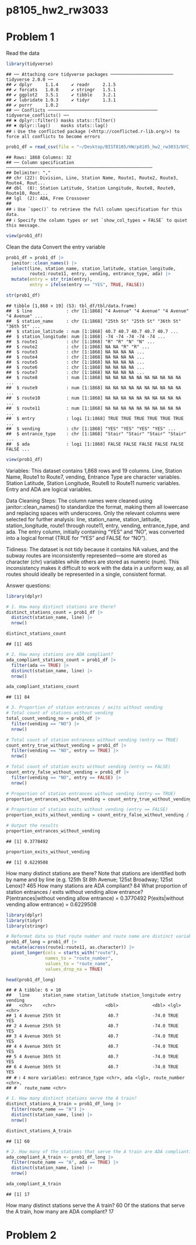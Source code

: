 p8105_hw2_rw3033
================

# Problem 1

Read the data

``` r
library(tidyverse)
```

    ## ── Attaching core tidyverse packages ──────────────────────── tidyverse 2.0.0 ──
    ## ✔ dplyr     1.1.4     ✔ readr     2.1.5
    ## ✔ forcats   1.0.0     ✔ stringr   1.5.1
    ## ✔ ggplot2   3.5.1     ✔ tibble    3.2.1
    ## ✔ lubridate 1.9.3     ✔ tidyr     1.3.1
    ## ✔ purrr     1.0.2     
    ## ── Conflicts ────────────────────────────────────────── tidyverse_conflicts() ──
    ## ✖ dplyr::filter() masks stats::filter()
    ## ✖ dplyr::lag()    masks stats::lag()
    ## ℹ Use the conflicted package (<http://conflicted.r-lib.org/>) to force all conflicts to become errors

``` r
prob1_df = read_csv(file = "~/Desktop/BIST8105/HW/p8105_hw2_rw3033/NYC_Transit_Subway_Entrance_And_Exit_Data.csv", na = c(".", "NA", ""))
```

    ## Rows: 1868 Columns: 32
    ## ── Column specification ────────────────────────────────────────────────────────
    ## Delimiter: ","
    ## chr (22): Division, Line, Station Name, Route1, Route2, Route3, Route4, Rout...
    ## dbl  (8): Station Latitude, Station Longitude, Route8, Route9, Route10, Rout...
    ## lgl  (2): ADA, Free Crossover
    ## 
    ## ℹ Use `spec()` to retrieve the full column specification for this data.
    ## ℹ Specify the column types or set `show_col_types = FALSE` to quiet this message.

``` r
view(prob1_df)
```

Clean the data Convert the entry variable

``` r
prob1_df = prob1_df |>
  janitor::clean_names() |>
  select(line, station_name, station_latitude, station_longitude, 
         route1:route11, entry, vending, entrance_type, ada) |>
  mutate(entry = str_trim(entry), 
         entry = ifelse(entry == "YES", TRUE, FALSE))

str(prob1_df)
```

    ## tibble [1,868 × 19] (S3: tbl_df/tbl/data.frame)
    ##  $ line             : chr [1:1868] "4 Avenue" "4 Avenue" "4 Avenue" "4 Avenue" ...
    ##  $ station_name     : chr [1:1868] "25th St" "25th St" "36th St" "36th St" ...
    ##  $ station_latitude : num [1:1868] 40.7 40.7 40.7 40.7 40.7 ...
    ##  $ station_longitude: num [1:1868] -74 -74 -74 -74 -74 ...
    ##  $ route1           : chr [1:1868] "R" "R" "N" "N" ...
    ##  $ route2           : chr [1:1868] NA NA "R" "R" ...
    ##  $ route3           : chr [1:1868] NA NA NA NA ...
    ##  $ route4           : chr [1:1868] NA NA NA NA ...
    ##  $ route5           : chr [1:1868] NA NA NA NA ...
    ##  $ route6           : chr [1:1868] NA NA NA NA ...
    ##  $ route7           : chr [1:1868] NA NA NA NA ...
    ##  $ route8           : num [1:1868] NA NA NA NA NA NA NA NA NA NA ...
    ##  $ route9           : num [1:1868] NA NA NA NA NA NA NA NA NA NA ...
    ##  $ route10          : num [1:1868] NA NA NA NA NA NA NA NA NA NA ...
    ##  $ route11          : num [1:1868] NA NA NA NA NA NA NA NA NA NA ...
    ##  $ entry            : logi [1:1868] TRUE TRUE TRUE TRUE TRUE TRUE ...
    ##  $ vending          : chr [1:1868] "YES" "YES" "YES" "YES" ...
    ##  $ entrance_type    : chr [1:1868] "Stair" "Stair" "Stair" "Stair" ...
    ##  $ ada              : logi [1:1868] FALSE FALSE FALSE FALSE FALSE FALSE ...

``` r
view(prob1_df)
```

Variables: This dataset contains 1,868 rows and 19 columns. Line,
Station Name, Route1 to Route7, vending, Entrance Type are character
variables. Station Latitude, Station Longitude, Route8 to Route11
numeric variables. Entry and ADA are logical variables.

Data Cleaning Steps: The column names were cleaned using
janitor::clean_names() to standardize the format, making them all
lowercase and replacing spaces with underscores. Only the relevant
columns were selected for further analysis: line, station_name,
station_latitude, station_longitude, route1 through route11, entry,
vending, entrance_type, and ada. The entry column, initially containing
“YES” and “NO”, was converted into a logical format (TRUE for “YES” and
FALSE for “NO”).

Tidiness: The dataset is not tidy because it contains NA values, and the
subway routes are inconsistently represented—some are stored as
character (chr) variables while others are stored as numeric (num). This
inconsistency makes it difficult to work with the data in a uniform way,
as all routes should ideally be represented in a single, consistent
format.

Answer questions:

``` r
library(dplyr)

# 1. How many distinct stations are there?
distinct_stations_count = prob1_df |>
  distinct(station_name, line) |>
  nrow()

distinct_stations_count
```

    ## [1] 465

``` r
# 2. How many stations are ADA compliant?
ada_compliant_stations_count = prob1_df |>
  filter(ada == TRUE) |>
  distinct(station_name, line) |>
  nrow()

ada_compliant_stations_count
```

    ## [1] 84

``` r
# 3. Proportion of station entrances / exits without vending
# Total count of stations without vending
total_count_vending_no = prob1_df |>
  filter(vending == "NO") |>
  nrow()

# Total count of station entrances without vending (entry == TRUE)
count_entry_true_without_vending = prob1_df |>
  filter(vending == "NO", entry == TRUE) |>
  nrow()

# Total count of station exits without vending (entry == FALSE)
count_entry_false_without_vending = prob1_df |>
  filter(vending == "NO", entry == FALSE) |>
  nrow()

# Proportion of station entrances without vending (entry == TRUE)
proportion_entrances_without_vending = count_entry_true_without_vending / total_count_vending_no

# Proportion of station exits without vending (entry == FALSE)
proportion_exits_without_vending = count_entry_false_without_vending / total_count_vending_no

# Output the results
proportion_entrances_without_vending
```

    ## [1] 0.3770492

``` r
proportion_exits_without_vending
```

    ## [1] 0.6229508

How many distinct stations are there? Note that stations are identified
both by name and by line (e.g. 125th St 8th Avenue; 125st Broadway;
125st Lenox)? 465 How many stations are ADA compliant? 84 What
proportion of station entrances / exits without vending allow entrance?
P(entrances\|without vending allow entrance) = 0.3770492
P(exits\|without vending allow entrance) = 0.6229508

``` r
library(dplyr)
library(tidyr)
library(stringr)

# Reformat data so that route number and route name are distinct variables
prob1_df_long = prob1_df |>
  mutate(across(route1:route11, as.character)) |>
  pivot_longer(cols = starts_with("route"), 
               names_to = "route_number", 
               values_to = "route_name", 
               values_drop_na = TRUE)

head(prob1_df_long)
```

    ## # A tibble: 6 × 10
    ##   line     station_name station_latitude station_longitude entry vending
    ##   <chr>    <chr>                   <dbl>             <dbl> <lgl> <chr>  
    ## 1 4 Avenue 25th St                  40.7             -74.0 TRUE  YES    
    ## 2 4 Avenue 25th St                  40.7             -74.0 TRUE  YES    
    ## 3 4 Avenue 36th St                  40.7             -74.0 TRUE  YES    
    ## 4 4 Avenue 36th St                  40.7             -74.0 TRUE  YES    
    ## 5 4 Avenue 36th St                  40.7             -74.0 TRUE  YES    
    ## 6 4 Avenue 36th St                  40.7             -74.0 TRUE  YES    
    ## # ℹ 4 more variables: entrance_type <chr>, ada <lgl>, route_number <chr>,
    ## #   route_name <chr>

``` r
# 1. How many distinct stations serve the A train?
distinct_stations_A_train = prob1_df_long |>
  filter(route_name == "A") |>
  distinct(station_name, line) |>
  nrow()

distinct_stations_A_train
```

    ## [1] 60

``` r
# 2. How many of the stations that serve the A train are ADA compliant?
ada_compliant_A_train <- prob1_df_long |>
  filter(route_name == "A", ada == TRUE) |>
  distinct(station_name, line) |>
  nrow()

ada_compliant_A_train
```

    ## [1] 17

How many distinct stations serve the A train? 60 Of the stations that
serve the A train, how many are ADA compliant? 17

# Problem 2
